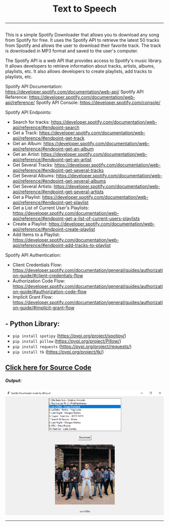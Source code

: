 <h1 align="center"">
Text to Speech  
<hr>
</h1>


This is a simple Spotify Downloader that allows you to download any song from Spotify for free. 
It uses the Spotify API to retrieve the latest 50 tracks from Spotify and allows the user to download their favorite track.
The track is downloaded in MP3 format and saved to the user's computer.

The Spotify API is a web API that provides access to Spotify's music library. 
It allows developers to retrieve information about tracks, artists, albums, playlists, etc. 
It also allows developers to create playlists, add tracks to playlists, etc.

Spotify API Documentation: https://developer.spotify.com/documentation/web-api/
Spotify API Reference: https://developer.spotify.com/documentation/web-api/reference/
Spotify API Console: https://developer.spotify.com/console/

Spotify API Endpoints:
- Search for tracks: https://developer.spotify.com/documentation/web-api/reference/#endpoint-search
- Get a Track: https://developer.spotify.com/documentation/web-api/reference/#endpoint-get-track
- Get an Album: https://developer.spotify.com/documentation/web-api/reference/#endpoint-get-an-album
- Get an Artist: https://developer.spotify.com/documentation/web-api/reference/#endpoint-get-an-artist
- Get Several Tracks: https://developer.spotify.com/documentation/web-api/reference/#endpoint-get-several-tracks
- Get Several Albums: https://developer.spotify.com/documentation/web-api/reference/#endpoint-get-several-albums
- Get Several Artists: https://developer.spotify.com/documentation/web-api/reference/#endpoint-get-several-artists
- Get a Playlist: https://developer.spotify.com/documentation/web-api/reference/#endpoint-get-playlist
- Get a List of Current User's Playlists: https://developer.spotify.com/documentation/web-api/reference/#endpoint-get-a-list-of-current-users-playlists
- Create a Playlist: https://developer.spotify.com/documentation/web-api/reference/#endpoint-create-playlist
- Add Items to a Playlist: https://developer.spotify.com/documentation/web-api/reference/#endpoint-add-tracks-to-playlist

Spotify API Authentication:
- Client Credentials Flow: https://developer.spotify.com/documentation/general/guides/authorization-guide/#client-credentials-flow
- Authorization Code Flow: https://developer.spotify.com/documentation/general/guides/authorization-guide/#authorization-code-flow
- Implicit Grant Flow: https://developer.spotify.com/documentation/general/guides/authorization-guide/#implicit-grant-flow


## - Python Library:

- `pip install spotipy` (https://pypi.org/project/spotipy/)
- `pip install pillow` (https://pypi.org/project/Pillow/)
- `pip install requests` (https://pypi.org/project/requests/)
- `pip install tk` (https://pypi.org/project/tk/)


 ## [Click here for Source Code](/spotify.py)

#####  Output:

<p align="center">

  <img src="/collections/spotify.png" />

</p>
<hr>